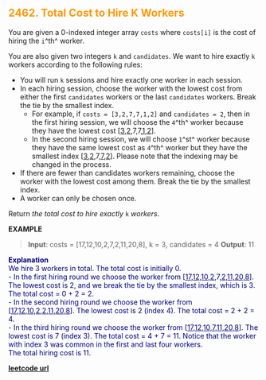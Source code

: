 <h2 style="color:#F90;">2462. Total Cost to Hire K Workers</h2>

You are given a 0-indexed integer array `costs` where `costs[i]` is the cost of hiring the `i`^th^ worker.

You are also given two integers `k` and `candidates`. We want to hire exactly `k` workers according to the following rules:

* You will run `k` sessions and hire exactly one worker in each session.
* In each hiring session, choose the worker with the lowest cost from either the first `candidates` workers or the last `candidates` workers. Break the tie by the smallest index.
    * For example, if `costs = [3,2,7,7,1,2]` and `candidates = 2`, then in the first hiring session, we will choose the `4`^th^ worker because they have the lowest cost [<u>3</u>,<u>2</u>,7,7,<u>1</u>,<u>2</u>].
    * In the second hiring session, we will choose `1`^st^ worker because they have the same lowest cost as `4`^th^ worker but they have the smallest index [<u>3</u>,<u>2</u>,7,<u>7</u>,<u>2</u>]. Please note that the indexing may be changed in the process.
* If there are fewer than candidates workers remaining, choose the worker with the lowest cost among them. Break the tie by the smallest index.
* A worker can only be chosen once.

Return *the total cost to hire exactly* `k` *workers*.

**EXAMPLE**
>**Input**: costs = [17,12,10,2,7,2,11,20,8], k = 3, candidates = 4
**Output**: 11

<p style="color:#007;">
<b>Explanation</b><br>
We hire 3 workers in total. The total cost is initially 0.<br>
- In the first hiring round we choose the worker from [<u>17,12,10,2</u>,7,<u>2,11,20,8</u>]. The lowest cost is 2, and we break the tie by the smallest index, which is 3. The total cost = 0 + 2 = 2.<br>
- In the second hiring round we choose the worker from [<u>17,12,10,2</u>,<u>2,11,20,8</u>]. The lowest cost is 2 (index 4). The total cost = 2 + 2 = 4.<br>
- In the third hiring round we choose the worker from [<u>17,12,10,7,11,20,8</u>]. The lowest cost is 7 (index 3). The total cost = 4 + 7 = 11. Notice that the worker with index 3 was common in the first and last four workers.<br>
The total hiring cost is 11.<br>
</p>

**[leetcode url](https://leetcode.com/problems/total-cost-to-hire-k-workers/description)**